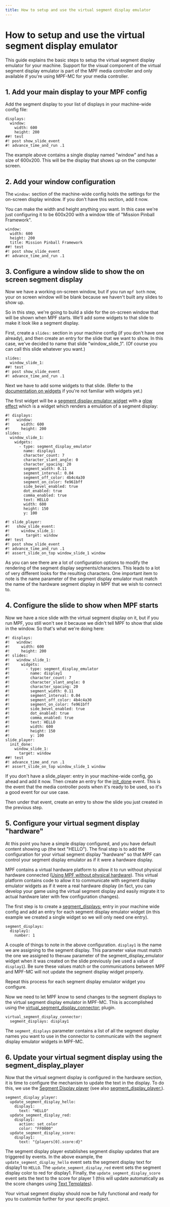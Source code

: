 ```yaml
---
title: How to setup and use the virtual segment display emulator
---
```


# How to setup and use the virtual segment display emulator


This guide explains the basic steps to setup the virtual segment display
emulator for your machine. Support for the visual component of the
virtual segment display emulator is part of the MPF media controller and
only available if you're using MPF-MC for your media controller.

## 1. Add your main display to your MPF config

Add the segment display to your list of displays in your machine-wide
config file:

``` mpf-mc-config
displays:
  window:
    width: 600
    height: 200
##! test
#! post show_slide_event
#! advance_time_and_run .1
```

The example above contains a single display named "window" and has a
size of 600x200. This will be the display that shows up on the computer
screen.

## 2. Add your window configuration

The `window:` section of the machine-wide config holds the settings for
the on-screen display window. If you don't have this section, add it
now.

You can make the width and height anything you want. In this case we're
just configuring it to be 600x200 with a window title of "Mission
Pinball Framework".

``` mpf-mc-config
window:
  width: 600
  height: 200
  title: Mission Pinball Framework
##! test
#! post show_slide_event
#! advance_time_and_run .1
```

## 3. Configure a window slide to show the on screen segment display

Now we have a working on-screen window, but if you run `mpf both` now,
your on screen window will be blank because we haven't built any slides
to show up.

So in this step, we're going to build a slide for the on-screen window
that will be shown when MPF starts. We'll add some widgets to that
slide to make it look like a segment display.

First, create a `slides:` section in your machine config (if you don't
have one already), and then create an entry for the slide that we want
to show. In this case, we've decided to name that slide
"window_slide_1". (Of course you can call this slide whatever you
want.)

``` mpf-mc-config
slides:
  window_slide_1:
##! test
#! post show_slide_event
#! advance_time_and_run .1
```

Next we have to add some widgets to that slide. (Refer to the
[documentation on widgets](../index.md) if you're not familiar with widgets yet.)

The first widget will be a
[segment display emulator widget](index.md) with a
[glow effect](../display/effects.md) which is a widget which renders a emulation of a segment
display:

``` mpf-mc-config
#! displays:
#!   window:
#!     width: 600
#!     height: 200
slides:
  window_slide_1:
    widgets:
      - type: segment_display_emulator
        name: display1
        character_count: 7
        character_slant_angle: 0
        character_spacing: 20
        segment_width: 0.11
        segment_interval: 0.04
        segment_off_color: 4b4c4a30
        segment_on_color: fe961bff
        side_bevel_enabled: true
        dot_enabled: true
        comma_enabled: true
        text: HELLO
        width: 600
        height: 150
        y: 100

#! slide_player:
#!   show_slide_event:
#!     window_slide_1:
#!       target: window
##! test
#! post show_slide_event
#! advance_time_and_run .1
#! assert_slide_on_top window_slide_1 window
```

As you can see there are a lot of configuration options to modify the
rendering of the segment display segments/characters. This leads to a
lot of very different looks for the resulting characters. One important
item to note is the name parameter of the segment display emulator must
match the name of the hardware segment display in MPF that we wish to
connect to.

## 4. Configure the slide to show when MPF starts

Now we have a nice slide with the virtual segment display on it, but if
you run MPF, you still won't see it because we didn't tell MPF to show
that slide in the window. So that's what we're doing here:

``` mpf-mc-config
#! displays:
#!   window:
#!     width: 600
#!     height: 200
#! slides:
#!   window_slide_1:
#!     widgets:
#!       - type: segment_display_emulator
#!         name: display1
#!         character_count: 7
#!         character_slant_angle: 0
#!         character_spacing: 20
#!         segment_width: 0.11
#!         segment_interval: 0.04
#!         segment_off_color: 4b4c4a30
#!         segment_on_color: fe961bff
#!         side_bevel_enabled: true
#!         dot_enabled: true
#!         comma_enabled: true
#!         text: HELLO
#!         width: 600
#!         height: 150
#!         y: 100
slide_player:
  init_done:
    window_slide_1:
      target: window
##! test
#! advance_time_and_run .1
#! assert_slide_on_top window_slide_1 window
```

If you don't have a slide_player: entry in your machine-wide config, go
ahead and add it now. Then create an entry for the
[init_done](../../../events/init_done.md) event. This is the
event that the media controller posts when it's ready to be used, so
it's a good event for our use case.

Then under that event, create an entry to show the slide you just
created in the previous step.

## 5. Configure your virtual segment display "hardware"

At this point you have a simple display configured, and you have default
content showing up (the text "HELLO"). The final step is to add the
configuration for your virtual segment display "hardware" so that MPF
can control your segment display emulator as if it were a hardware
display.

MPF contains a virtual hardware platform to allow it to run without
physical hardware connected ([Using MPF without physical hardware](../../../hardware/virtual/index.md)). This virtual platform contains code to allow it to
communicate with segment display emulator widgets as if it were a real
hardware display (in fact, you can develop your game using the virtual
segment display and easily migrate it to actual hardware later with few
configuration changes).

The first step is to create a
[segment_displays:](../../../config/segment_displays.md) entry in your
machine wide config and add an entry for each segment display emulator
widget (in this example we created a single widget so we will only need
one entry).

``` mpf-config
segment_displays:
  display1:
    number: 1
```

A couple of things to note in the above configuration. `display1` is the
name we are assigning to the segment display. This parameter value must
match the one we assigned to the`name` parameter of the
segment_display_emulator widget when it was created on the slide
previously (we used a value of `display1`). Be sure these values match
or the communications between MPF and MPF-MC will not update the segment
display widget properly.

Repeat this process for each segment display emulator widget you
configure.

Now we need to let MPF know to send changes to the segment displays to
the virtual segment display emulator in MPF-MC. This is accomplished
using the [virtual_segment_display_connector:](../../../config/virtual_segment_display_connector.md) plugin.

``` mpf-config
virtual_segment_display_connector:
  segment_displays: display1
```

The `segment_displays` parameter contains a list of all the segment
display names you want to use in the connector to communicate with the
segment display emulator widgets in MPF-MC.

## 6. Update your virtual segment display using the segment_display_player

Now that the virtual segment display is configured in the hardware
section, it is time to configure the mechanism to update the text in the
display. To do this, we use the
[Segment Display player](../../../config_players/segment_display_player.md)
(see also [segment_display_player:](../../../config/segment_display_player.md)).

``` mpf-config
segment_display_player:
  update_segment_display_hello:
    display1:
      text: "HELLO"
  update_segment_display_red:
    display1:
      action: set_color
      color: "FF0000"
  update_segment_display_score:
    display1:
      text: "{players[0].score:d}"
```

The segment display player establishes segment display updates that are
triggered by events. In the above example, the
`update_segment_display_hello` event sets the segment display text for
display1 to `HELLO`. The `update_segment_display_red` event sets the
segment display color to red for display1. Finally, the
`update_segment_display_score` event sets the text to the score for
player 1 (this will update automatically as the score changes using
[Text Templates](../../../config/instructions/text_templates.md)).

Your virtual segment display should now be fully functional and ready
for you to customize further for your specific project.
